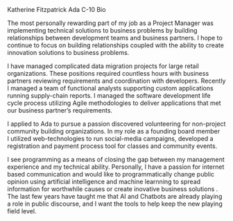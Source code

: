 
 

Katherine Fitzpatrick Ada C-10 Bio 

The most personally rewarding part of my job as a Project Manager was implementing technical solutions to business problems by  building relationships between development teams and business partners. I hope to continue to focus on building relationships coupled with the ability to create innovation solutions to business problems. 

I have managed complicated data migration projects for large retail organizations. These positions required countless hours with business partners reviewing requirements and coordination with developers. Recently I managed a team of functional analysts supporting custom applications running supply-chain reports. I managed the software development life cycle process utilizing Agile methodologies to deliver applications that met our business partner’s requirements.

I applied to Ada to pursue a passion discovered volunteering for non-project community building organizations. In my role as a founding board member I utilized web-technologies to run social-media campaigns, developed a registration and payment process tool for classes and community events. 

I see programming as a means of closing the gap between my management experience and my technical ability. Personally, I have a passion for internet based communication and would like to programmatically change public opinion using artificial intelligence and machine learnning to spread information for worthwhile causes or create inovative business solutions . The last few years have taught me that AI and Chatbots are already playing a role in public discourse, and I want the tools to help keep the new playing field level. 
